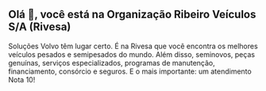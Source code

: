 ## Olá 👋, você está na Organização Ribeiro Veículos S/A (Rivesa)

Soluções Volvo têm lugar certo. É na Rivesa que você encontra os melhores veículos pesados e semipesados do mundo. Além disso, seminovos, peças genuínas, serviços especializados, programas de manutenção, financiamento, consórcio e seguros. E o mais importante: um atendimento Nota 10!
